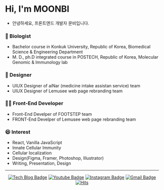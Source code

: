 
<!--
**windowrainYOON/windowrainYOON** is a ✨ _special_ ✨ repository because its `README.md` (this file) appears on your GitHub profile.

Here are some ideas to get you started:

- 🔭 I’m currently working on ...
- 🌱 I’m currently learning ...
- 👯 I’m looking to collaborate on ...
- 🤔 I’m looking for help with ...
- 💬 Ask me about ...
- 📫 How to reach me: ...
- 😄 Pronouns: ...
- ⚡ Fun fact: ...
[![MOONBI's github stats](https://github-readme-stats.vercel.app/api?username=windowrainYOON)](https://github.com/anuraghazra/github-readme-stats)
-->
# Hi, I'm MOONBI
- 안녕하세요, 프론트앤드 개발자 문비입니다.

### 🧬 Biologist
- Bachelor course in Konkuk University, Republic of Korea, Biomedical Science & Engineering Department
- M. D., ph.D integrated course in POSTECH, Republic of Korea, Molecular Genomic & Immunology lab

### 🎨 Designer
- UIUX Designer of aiNar (medicine intake assistan service) team
- UIUX Designer of Lemusee web page rebranding team

### 👨‍💻 Front-End Developer
- Front-End Develper of FOOTSTEP team
- FRONT-End Develper of Lemusee web page rebranding team

### 😆 Interest
- React, Vanilla JavaScript
- Innate Cellular Immunity
- Cellular localization
- Design(Figma, Framer, Photoshop, Illustrator)
- Writing, Presentation, Design

---
<div align=center>

[![Tech Blog Badge](http://img.shields.io/badge/-Tech%20blog-black?style=flat-square&logo=github&link=https://velog.io/@bomrom97)](https://velog.io/@bomrom97) 
[![Youtube Badge](https://img.shields.io/badge/Youtube-ff0000?style=flat-square&logo=youtube&link=https://www.youtube.com/channel/UCGagrr6S5Q8dGXkxnT-ScmA)](https://www.youtube.com/channel/UCGagrr6S5Q8dGXkxnT-ScmA) 
[![Instagram Badge](https://img.shields.io/badge/-Instagram-dd2a7b?style=flat-square&logo=instagram&logoColor=white&link=https://www.instagram.com/changmoonbi/)](https://www.instagram.com/changmoonbi/) 
[![Gmail Badge](https://img.shields.io/badge/-Gmail-d14836?style=flat-square&logo=Gmail&logoColor=white&link=mailto:ckddn7806@gmail.com)](mailto:ckddn7806@gmail.com)
[![Hits](https://hits.seeyoufarm.com/api/count/incr/badge.svg?url=https://github.com/windowrainYOON)](https://hits.seeyoufarm.com)
</div>




